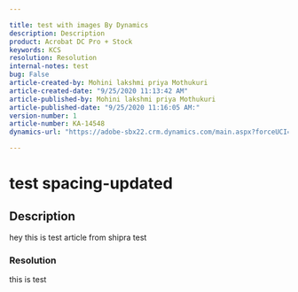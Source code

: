 ```yaml
---

title: test with images By Dynamics
description: Description  
product: Acrobat DC Pro + Stock   
keywords: KCS  
resolution: Resolution  
internal-notes: test  
bug: False  
article-created-by: Mohini lakshmi priya Mothukuri  
article-created-date: "9/25/2020 11:13:42 AM"
article-published-by: Mohini lakshmi priya Mothukuri  
article-published-date: "9/25/2020 11:16:05 AM:"  
version-number: 1  
article-number: KA-14548
dynamics-url: "https://adobe-sbx22.crm.dynamics.com/main.aspx?forceUCI=1&pagetype=entityrecord&etn=knowledgearticle&id=89393425-20ff-ea11-a815-000d3a102a06"

---
```


# test spacing-updated

## Description

hey this is test article from shipra test

### Resolution

this is test
